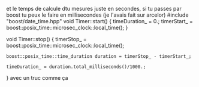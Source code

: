 et le temps de calcule dtu mesures juste en secondes, si tu passes par boost tu peux le faire en millisecondes (je l'avais fait sur arcelor)
#include "boost/date_time.hpp"
void Timer::start()
{
    timeDuration_ = 0.;
    timerStart_ = boost::posix_time::microsec_clock::local_time();
}


void Timer::stop()
{
    timerStop_ = boost::posix_time::microsec_clock::local_time();

    boost::posix_time::time_duration duration = timerStop_ - timerStart_;

    timeDuration_ = duration.total_milliseconds()/1000.;
}
avec un truc comme ça
